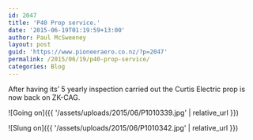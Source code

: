 ```yaml
---
id: 2047
title: 'P40 Prop service.'
date: '2015-06-19T01:19:59+13:00'
author: Paul McSweeney
layout: post
guid: 'https://www.pioneeraero.co.nz/?p=2047'
permalink: /2015/06/19/p40-prop-service/
categories: Blog
---
```


After having its’ 5 yearly inspection carried out the Curtis Electric prop is now back on ZK-CAG.

![Going on]({{ '/assets/uploads/2015/06/P1010339.jpg' | relative_url }})

![Slung on]({{ '/assets/uploads/2015/06/P1010342.jpg' | relative_url }})
